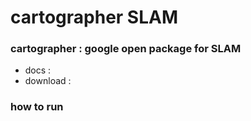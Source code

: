 # cartographer SLAM

### cartographer : google open package for SLAM
- docs :
- download : 

### how to run
